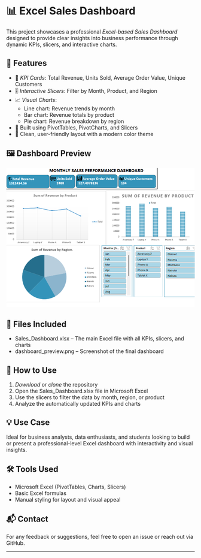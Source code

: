 # 📊 Excel Sales Dashboard

This project showcases a professional *Excel-based Sales Dashboard* designed to provide clear insights into business performance through dynamic KPIs, slicers, and interactive charts.


## 🚀 Features

- 🔢 *KPI Cards*: Total Revenue, Units Sold, Average Order Value, Unique Customers
- 🎚 *Interactive Slicers*: Filter by Month, Product, and Region
- 📈 *Visual Charts*:
  - Line chart: Revenue trends by month
  - Bar chart: Revenue totals by product
  - Pie chart: Revenue breakdown by region
- 🧩 Built using PivotTables, PivotCharts, and Slicers
- 🎨 Clean, user-friendly layout with a modern color theme


## 🖼 Dashboard Preview

![Dashboard Preview](dashboard_preview.png)


## 📁 Files Included

- Sales_Dashboard.xlsx – The main Excel file with all KPIs, slicers, and charts
- dashboard_preview.png – Screenshot of the final dashboard


## 📌 How to Use

1. *Download* or *clone* the repository
2. Open the Sales_Dashboard.xlsx file in Microsoft Excel
3. Use the slicers to filter the data by month, region, or product
4. Analyze the automatically updated KPIs and charts


## 💡 Use Case

Ideal for business analysts, data enthusiasts, and students looking to build or present a professional-level Excel dashboard with interactivity and visual insights.


## 🛠 Tools Used

- Microsoft Excel (PivotTables, Charts, Slicers)
- Basic Excel formulas
- Manual styling for layout and visual appeal


## 📬 Contact

For any feedback or suggestions, feel free to open an issue or reach out via GitHub.

---
